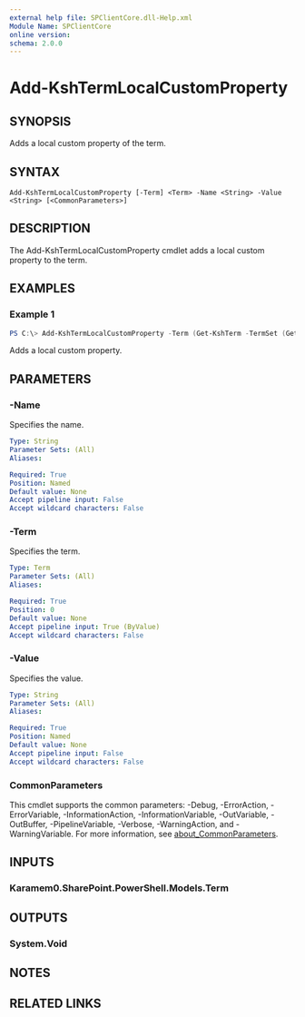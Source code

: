 ```yaml
---
external help file: SPClientCore.dll-Help.xml
Module Name: SPClientCore
online version:
schema: 2.0.0
---
```


# Add-KshTermLocalCustomProperty

## SYNOPSIS
Adds a local custom property of the term.

## SYNTAX

```
Add-KshTermLocalCustomProperty [-Term] <Term> -Name <String> -Value <String> [<CommonParameters>]
```

## DESCRIPTION
The Add-KshTermLocalCustomProperty cmdlet adds a local custom property to the term.

## EXAMPLES

### Example 1
```powershell
PS C:\> Add-KshTermLocalCustomProperty -Term (Get-KshTerm -TermSet (Get-KshTermSet -TermGroup (Get-KshTermGroup -TermGroupName 'Company') -TermSetName 'Department') -TermName 'Human Resources') -Name 'Hierarchy' -Value '1'
```

Adds a local custom property.

## PARAMETERS

### -Name
Specifies the name.

```yaml
Type: String
Parameter Sets: (All)
Aliases:

Required: True
Position: Named
Default value: None
Accept pipeline input: False
Accept wildcard characters: False
```

### -Term
Specifies the term.

```yaml
Type: Term
Parameter Sets: (All)
Aliases:

Required: True
Position: 0
Default value: None
Accept pipeline input: True (ByValue)
Accept wildcard characters: False
```

### -Value
Specifies the value.

```yaml
Type: String
Parameter Sets: (All)
Aliases:

Required: True
Position: Named
Default value: None
Accept pipeline input: False
Accept wildcard characters: False
```

### CommonParameters
This cmdlet supports the common parameters: -Debug, -ErrorAction, -ErrorVariable, -InformationAction, -InformationVariable, -OutVariable, -OutBuffer, -PipelineVariable, -Verbose, -WarningAction, and -WarningVariable. For more information, see [about_CommonParameters](http://go.microsoft.com/fwlink/?LinkID=113216).

## INPUTS

### Karamem0.SharePoint.PowerShell.Models.Term

## OUTPUTS

### System.Void

## NOTES

## RELATED LINKS

